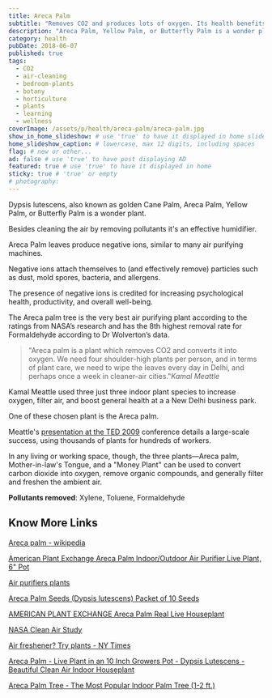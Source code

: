```yaml
---
title: Areca Palm
subtitle: "Removes CO2 and produces lots of oxygen. Its health benefits will boost your energy and productivity."
description: "Areca Palm, Yellow Palm, or Butterfly Palm is a wonder plant. Besides cleaning the air by removing pollutants it's an effective humidifier." # max 160 digits
category: health
pubDate: 2018-06-07
published: true
tags:
  - CO2
  - air-cleaning
  - bedroom-plants
  - botany
  - horticulture
  - plants
  - learning
  - wellness
coverImage: /assets/p/health/areca-palm/areca-palm.jpg
show_in_home_slideshow: # use 'true' to have it displayed in home slideshow
home_slideshow_caption: # lowercase, max 12 digits, including spaces
flag: # new or other...
ad: false # use 'true' to have post displaying AD
featured: true # use 'true' to have it displayed in home
sticky: true # 'true' or empty
# photography:
---
```


Dypsis lutescens, also known as golden Cane Palm, Areca Palm, Yellow Palm, or Butterfly Palm is a wonder plant.

Besides cleaning the air by removing pollutants it's an effective humidifier.

Areca Palm leaves produce negative ions, similar to many air purifying machines.

Negative ions attach themselves to (and effectively remove) particles such as dust, mold spores, bacteria, and allergens.

The presence of negative ions is credited for increasing psychological health, productivity, and overall well-being.

The Areca palm tree is the very best air purifying plant according to the ratings from NASA’s research and has the 8th highest removal rate for Formaldehyde according to Dr Wolverton’s data.

> "Areca palm is a plant which removes CO2 and converts it into oxygen. We need four shoulder-high plants per person, and in terms of plant care, we need to wipe the leaves every day in Delhi, and perhaps once a week in cleaner-air cities."_Kamal Meattle_

Kamal Meattle used three just three indoor plant species to increase oxygen, filter air, and boost general health at a a New Delhi business park.

One of these chosen plant is the Areca palm.

Meattle's [presentation at the TED 2009](https://www.ted.com/talks/kamal_meattle_on_how_to_grow_your_own_fresh_air) conference details a large-scale success, using thousands of plants for hundreds of workers.

In any living or working space, though, the three plants—Areca palm, Mother-in-law's Tongue, and a "Money Plant" can be used to convert carbon dioxide into oxygen, remove organic compounds, and generally filter and freshen the ambient air.

**Pollutants removed**: Xylene, Toluene, Formaldehyde

## Know More Links

[Areca palm - wikipedia](https://en.wikipedia.org/wiki/Dypsis_lutescens)

[American Plant Exchange Areca Palm Indoor/Outdoor Air Purifier Live Plant, 6" Pot](https://amzn.to/3wwc6Vs)

[Air purifiers plants](http://air-purifier-reviewsite.com/blog/15-house-plants-you-can-use-as-air-purifiers/)

[Areca Palm Seeds (Dypsis lutescens) Packet of 10 Seeds](https://amzn.to/348w7Fn)

[AMERICAN PLANT EXCHANGE Areca Palm Real Live Houseplant](https://amzn.to/3bRBoW6)

[NASA Clean Air Study](https://en.wikipedia.org/wiki/NASA_Clean_Air_Study)

[Air freshener? Try plants - NY Times](https://www.nytimes.com/1994/02/13/nyregion/cuttings-need-an-air-freshener-try-plants.html)

[Areca Palm - Live Plant in an 10 Inch Growers Pot - Dypsis Lutescens - Beautiful Clean Air Indoor Houseplant](https://amzn.to/3fBsIUK)

[Areca Palm Tree - The Most Popular Indoor Palm Tree (1-2 ft.)](https://amzn.to/3bP7gdE)
